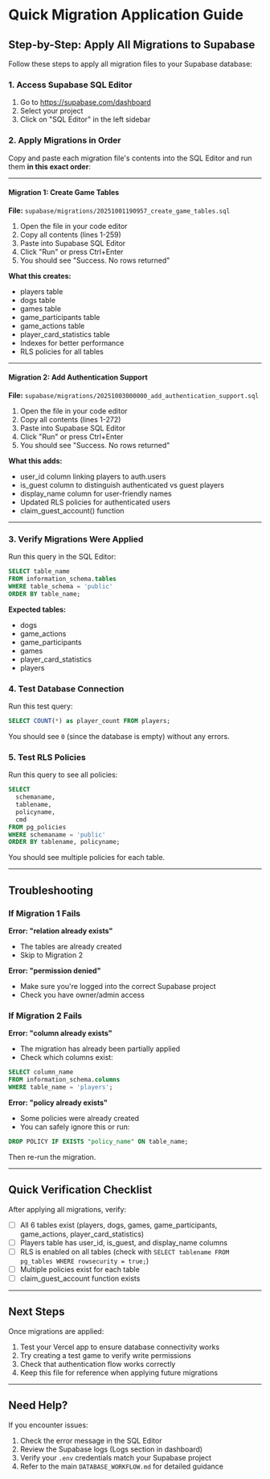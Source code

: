 # Quick Migration Application Guide

## Step-by-Step: Apply All Migrations to Supabase

Follow these steps to apply all migration files to your Supabase database:

### 1. Access Supabase SQL Editor

1. Go to https://supabase.com/dashboard
2. Select your project
3. Click on "SQL Editor" in the left sidebar

### 2. Apply Migrations in Order

Copy and paste each migration file's contents into the SQL Editor and run them **in this exact order**:

---

#### Migration 1: Create Game Tables

**File:** `supabase/migrations/20251001190957_create_game_tables.sql`

1. Open the file in your code editor
2. Copy all contents (lines 1-259)
3. Paste into Supabase SQL Editor
4. Click "Run" or press Ctrl+Enter
5. You should see "Success. No rows returned"

**What this creates:**
- players table
- dogs table
- games table
- game_participants table
- game_actions table
- player_card_statistics table
- Indexes for better performance
- RLS policies for all tables

---

#### Migration 2: Add Authentication Support

**File:** `supabase/migrations/20251003000000_add_authentication_support.sql`

1. Open the file in your code editor
2. Copy all contents (lines 1-272)
3. Paste into Supabase SQL Editor
4. Click "Run" or press Ctrl+Enter
5. You should see "Success. No rows returned"

**What this adds:**
- user_id column linking players to auth.users
- is_guest column to distinguish authenticated vs guest players
- display_name column for user-friendly names
- Updated RLS policies for authenticated users
- claim_guest_account() function

---

### 3. Verify Migrations Were Applied

Run this query in the SQL Editor:

```sql
SELECT table_name
FROM information_schema.tables
WHERE table_schema = 'public'
ORDER BY table_name;
```

**Expected tables:**
- dogs
- game_actions
- game_participants
- games
- player_card_statistics
- players

### 4. Test Database Connection

Run this test query:

```sql
SELECT COUNT(*) as player_count FROM players;
```

You should see `0` (since the database is empty) without any errors.

### 5. Test RLS Policies

Run this query to see all policies:

```sql
SELECT
  schemaname,
  tablename,
  policyname,
  cmd
FROM pg_policies
WHERE schemaname = 'public'
ORDER BY tablename, policyname;
```

You should see multiple policies for each table.

---

## Troubleshooting

### If Migration 1 Fails

**Error: "relation already exists"**
- The tables are already created
- Skip to Migration 2

**Error: "permission denied"**
- Make sure you're logged into the correct Supabase project
- Check you have owner/admin access

### If Migration 2 Fails

**Error: "column already exists"**
- The migration has already been partially applied
- Check which columns exist:
```sql
SELECT column_name
FROM information_schema.columns
WHERE table_name = 'players';
```

**Error: "policy already exists"**
- Some policies were already created
- You can safely ignore this or run:
```sql
DROP POLICY IF EXISTS "policy_name" ON table_name;
```
Then re-run the migration.

---

## Quick Verification Checklist

After applying all migrations, verify:

- [ ] All 6 tables exist (players, dogs, games, game_participants, game_actions, player_card_statistics)
- [ ] Players table has user_id, is_guest, and display_name columns
- [ ] RLS is enabled on all tables (check with `SELECT tablename FROM pg_tables WHERE rowsecurity = true;`)
- [ ] Multiple policies exist for each table
- [ ] claim_guest_account function exists

---

## Next Steps

Once migrations are applied:

1. Test your Vercel app to ensure database connectivity works
2. Try creating a test game to verify write permissions
3. Check that authentication flow works correctly
4. Keep this file for reference when applying future migrations

---

## Need Help?

If you encounter issues:
1. Check the error message in the SQL Editor
2. Review the Supabase logs (Logs section in dashboard)
3. Verify your `.env` credentials match your Supabase project
4. Refer to the main `DATABASE_WORKFLOW.md` for detailed guidance
